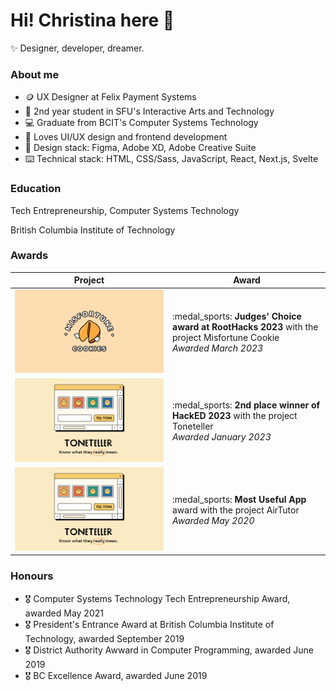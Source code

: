 # Hi! Christina here 👋
:sparkles: Designer, developer, dreamer.

### About me
- :coin: UX Designer at Felix Payment Systems 
- :school: 2nd year student in SFU's Interactive Arts and Technology
- :computer: Graduate from BCIT's Computer Systems Technology
- :smiling_face_with_three_hearts: Loves UI/UX design and frontend development
- :straight_ruler: Design stack: Figma, Adobe XD, Adobe Creative Suite
- :keyboard: Technical stack: HTML, CSS/Sass, JavaScript, React, Next.js, Svelte

### Education
Tech Entrepreneurship, Computer Systems Technology

British Columbia Institute of Technology

### Awards
<table width="100%">
  <thead>
    <tr>
      <th width="50%">Project</th>
      <th width="50%">Award</th>
    </tr>
  </thead>
  <tbody>
    <tr>
      <td width="50%"><img src="https://github.com/christinaraganit/christinaraganit/blob/main/misfortune-cookies.png"/></td>
      <td width="50%">:medal_sports: <b>Judges' Choice award at RootHacks 2023</b> with the project Misfortune Cookie<br/><i>Awarded March 2023</i></td>
    </tr>
    <tr>
      <td width="50%"><img src="https://github.com/christinaraganit/christinaraganit/blob/main/toneteller-landing.png"/></td>
      <td width="50%">:medal_sports: <b>2nd place winner of HackED 2023</b> with the project Toneteller<br/><i>Awarded January 2023</i></td>
    </tr>
   <tr>
      <td width="50%"><img src="https://github.com/christinaraganit/christinaraganit/blob/main/toneteller.png"/></td>
      <td width="50%">:medal_sports: <b>Most Useful App</b> award with the project AirTutor<br/><i>Awarded May 2020</i></td>
    </tr>
  </tbody>
</table>

### Honours
- :medal_military: Computer Systems Technology Tech Entrepreneurship Award, awarded May 2021
- :medal_military: President's Entrance Award at British Columbia Institute of Technology, awarded September 2019
- :medal_military: District Authority Awward in Computer Programming, awarded June 2019
- :medal_military: BC Excellence Award, awarded June 2019
